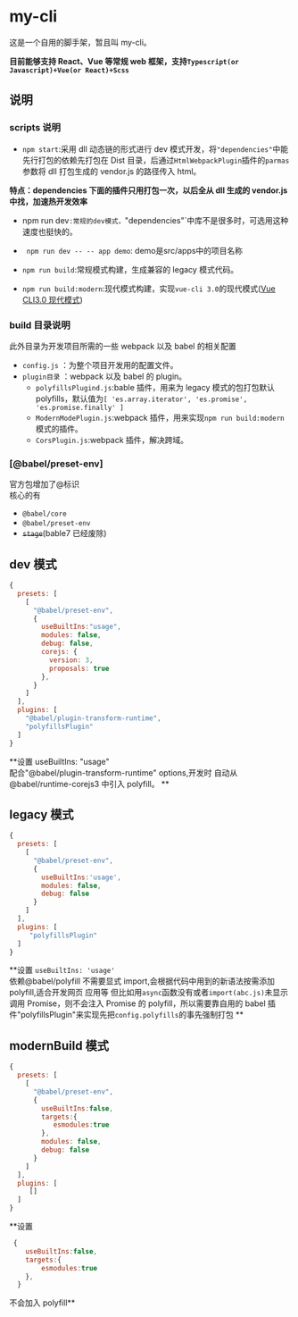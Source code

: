 # my-cli

这是一个自用的脚手架，暂且叫 my-cli。

**目前能够支持 React、Vue 等常规 web 框架，支持`Typescript(or Javascript)+Vue(or React)+Scss`**

## 说明

### scripts 说明

- `npm start`:采用 dll 动态链的形式进行 dev 模式开发，将`"dependencies"`中能先行打包的依赖先打包在 Dist 目录，后通过`HtmlWebpackPlugin`插件的`parmas`参数将 dll 打包生成的 vendor.js 的路径传入 html。

**特点：dependencies 下面的插件只用打包一次，以后全从 dll 生成的 vendor.js 中找，加速热开发效率**

- npm run dev`:常规的dev模式，`"dependencies"`中库不是很多时，可选用这种速度也挺快的。

- ` npm run dev -- -- app demo`: demo是src/apps中的项目名称

- `npm run build`:常规模式构建，生成兼容的 legacy 模式代码。

- `npm run build:modern`:现代模式构建，实现`vue-cli 3.0`的现代模式([Vue CLI3.0 现代模式](https://cli.vuejs.org/zh/guide/browser-compatibility.html#%E7%8E%B0%E4%BB%A3%E6%A8%A1%E5%BC%8F))

### build 目录说明

此外目录为开发项目所需的一些 webpack 以及 babel 的相关配置

- `config.js` ：为整个项目开发用的配置文件。
- `plugin目录` ：webpack 以及 babel 的 plugin。
  - `polyfillsPlugind.js`:bable 插件，用来为 legacy 模式的包打包默认 polyfills，默认值为`[
    'es.array.iterator',
    'es.promise',
    'es.promise.finally'
  ]`
  - `ModernModePlugin.js`:webpack 插件，用来实现`npm run build:modern`模式的插件。
  - `CorsPlugin.js`:webpack 插件，解决跨域。

### [@babel/preset-env]

官方包增加了@标识  
核心的有

- `@babel/core`
- `@babel/preset-env`
- ~~`stage`~~(bable7 已经废除)

## dev 模式
``` js
{
  presets: [
    [
      "@babel/preset-env",
      {
        useBuiltIns:"usage",
        modules: false,
        debug: false,
        corejs: {
          version: 3,
          proposals: true
        },
      }
    ]
  ],
  plugins: [
    "@babel/plugin-transform-runtime",
    "polyfillsPlugin"
  ]
}
```
**设置 useBuiltIns: "usage"  
配合"@babel/plugin-transform-runtime" options,开发时 自动从@babel/runtime-corejs3 中引入 polyfill。
**

## legacy 模式
``` js
{
  presets: [
    [
      "@babel/preset-env",
      {
        useBuiltIns:'usage',
        modules: false,
        debug: false
      }
    ]
  ],
  plugins: [
     "polyfillsPlugin"
  ]
}
```

**设置 `useBuiltIns: 'usage'`  
依赖@babel/polyfill 不需要显式 import,会根据代码中用到的新语法按需添加 polyfill,适合开发网页 应用等
但比如用`async`函数没有或者`import(abc.js)`未显示调用 Promise，则不会注入 Promise 的 polyfill，所以需要靠自用的 babel 插件"polyfillsPlugin"来实现先把`config.polyfills`的事先强制打包
**

## modernBuild 模式

``` js
{
  presets: [
    [
      "@babel/preset-env",
      {
        useBuiltIns:false,
        targets:{
           esmodules:true
        },
        modules: false,
        debug: false
      }
    ]
  ],
  plugins: [
     []
  ]
}
```

**设置
``` js
 {
    useBuiltIns:false,
    targets:{
        esmodules:true
    },
  }  
```
不会加入 polyfill**